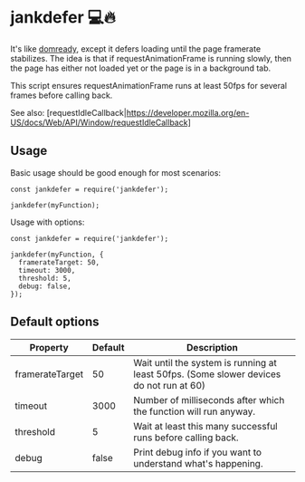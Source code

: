 jankdefer 💻🔥
=============

It's like [domready](https://www.npmjs.com/package/domready), except it defers loading until the page framerate stabilizes. The
idea is that if requestAnimationFrame is running slowly, then the page has
either not loaded yet or the page is in a background tab.

This script ensures requestAnimationFrame runs at least 50fps for several frames
before calling back.

See also: [requestIdleCallback|https://developer.mozilla.org/en-US/docs/Web/API/Window/requestIdleCallback]

Usage
-----

Basic usage should be good enough for most scenarios:
```
const jankdefer = require('jankdefer');

jankdefer(myFunction);
```

Usage with options:
```
const jankdefer = require('jankdefer');

jankdefer(myFunction, {
  framerateTarget: 50,
  timeout: 3000,
  threshold: 5,
  debug: false,
});
```

Default options
-------------

Property        | Default | Description         
----------------|---------|---------------------
framerateTarget | 50      | Wait until the system is running at least 50fps. (Some slower devices do not run at 60)
timeout         | 3000    | Number of milliseconds after which the function will run anyway.
threshold       | 5       | Wait at least this many successful runs before calling back.
debug           | false   | Print debug info if you want to understand what's happening.
